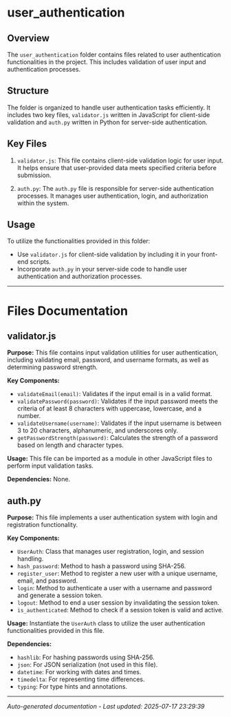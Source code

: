# user_authentication

## Overview
The `user_authentication` folder contains files related to user authentication functionalities in the project. This includes validation of user input and authentication processes.

## Structure
The folder is organized to handle user authentication tasks efficiently. It includes two key files, `validator.js` written in JavaScript for client-side validation and `auth.py` written in Python for server-side authentication.

## Key Files
1. `validator.js`: This file contains client-side validation logic for user input. It helps ensure that user-provided data meets specified criteria before submission.
   
2. `auth.py`: The `auth.py` file is responsible for server-side authentication processes. It manages user authentication, login, and authorization within the system.

## Usage
To utilize the functionalities provided in this folder:
- Use `validator.js` for client-side validation by including it in your front-end scripts.
- Incorporate `auth.py` in your server-side code to handle user authentication and authorization processes.

---

# Files Documentation

## validator.js

**Purpose:** This file contains input validation utilities for user authentication, including validating email, password, and username formats, as well as determining password strength.

**Key Components:**
- `validateEmail(email)`: Validates if the input email is in a valid format.
- `validatePassword(password)`: Validates if the input password meets the criteria of at least 8 characters with uppercase, lowercase, and a number.
- `validateUsername(username)`: Validates if the input username is between 3 to 20 characters, alphanumeric, and underscores only.
- `getPasswordStrength(password)`: Calculates the strength of a password based on length and character types.

**Usage:** This file can be imported as a module in other JavaScript files to perform input validation tasks.

**Dependencies:** None.

## auth.py

**Purpose:** This file implements a user authentication system with login and registration functionality.

**Key Components:**
- `UserAuth`: Class that manages user registration, login, and session handling.
- `hash_password`: Method to hash a password using SHA-256.
- `register_user`: Method to register a new user with a unique username, email, and password.
- `login`: Method to authenticate a user with a username and password and generate a session token.
- `logout`: Method to end a user session by invalidating the session token.
- `is_authenticated`: Method to check if a session token is valid and active.

**Usage:** Instantiate the `UserAuth` class to utilize the user authentication functionalities provided in this file.

**Dependencies:**
- `hashlib`: For hashing passwords using SHA-256.
- `json`: For JSON serialization (not used in this file).
- `datetime`: For working with dates and times.
- `timedelta`: For representing time differences.
- `typing`: For type hints and annotations.

---
*Auto-generated documentation - Last updated: 2025-07-17 23:29:39*
